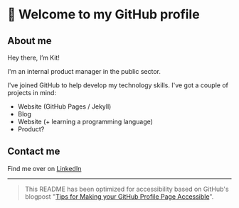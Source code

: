 # 👋 Welcome to my GitHub profile

## About me
Hey there, I’m Kit! 

I'm an internal product manager in the public sector.

I've joined GitHub to help develop my technology skills. I've got a couple of projects in mind:
- Website (GitHub Pages / Jekyll)
- Blog
- Website (+ learning a programming language)
- Product?

## Contact me
Find me over on [LinkedIn](www.linkedin.com) 

---
> This README has been optimized for accessibility based on GitHub's blogpost "[Tips for Making your GitHub Profile Page Accessible](https://github.blog/2023-10-26-5-tips-for-making-your-github-profile-page-accessible)".

<!---
kitfrance/kitfrance is a ✨ special ✨ repository because its `README.md` (this file) appears on your GitHub profile.
You can click the Preview link to take a look at your changes.
--->
